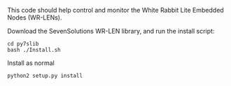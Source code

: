 This code should help control and monitor the White Rabbit Lite Embedded Nodes (WR-LENs).

Download the SevenSolutions WR-LEN library, and run the install script:
```
cd py7slib
bash ./Install.sh
```

Install as normal
```
python2 setup.py install
```
